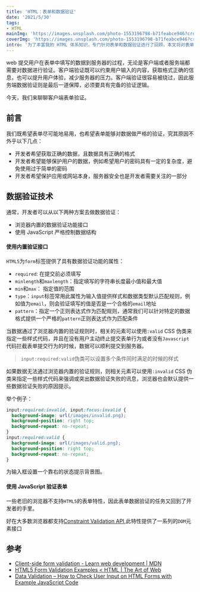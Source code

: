 ```yaml
---
title: 'HTML：表单和数据验证'
date: '2021/5/30'
tags:
- HTML
mainImg: 'https://images.unsplash.com/photo-1553196798-b71feabce946?crop=entropy&cs=tinysrgb&fit=max&fm=jpg&ixid=MnwxNjUyNjZ8MHwxfHJhbmRvbXx8fHx8fHx8fDE2MjIzNzgwMjc&ixlib=rb-1.2.1&q=80&w=1080'
coverImg: 'https://images.unsplash.com/photo-1553196798-b71feabce946?crop=entropy&cs=tinysrgb&fit=max&fm=jpg&ixid=MnwxNjUyNjZ8MHwxfHJhbmRvbXx8fHx8fHx8fDE2MjIzNzgwMjc&ixlib=rb-1.2.1&q=80&w=400'
intro: '为了丰富我的 HTML 体系知识，专门针对表单和数据验证进行了回顾，本文将对表单和数据验证的知识进行总结。'
---
```


web 提交用户在表单中填写的数据到服务器的过程，无论是客户端或者服务端都需要对数据进行验证。客户端验证既可以约束用户输入的内容，获取格式正确的信息，也可以提升用户体验，减少服务器的压力。客户端验证很容易被绕过，因此服务端数据验证则是最后一道保障，必须要具有完备的验证逻辑。

今天，我们来聊聊客户端表单验证。

## 前言

我们既希望表单尽可能地易用，也希望表单能够对数据做严格的验证，究其原因不外乎以下几点：

- 开发者希望获取正确的数据，且数据具有正确的格式
- 开发者希望能够保护用户的数据，例如希望用户的密码具有一定的复杂度，避免使用过于简单的密码
- 开发者希望保护应用或网站本身，服务器安全也是开发者需要关注的一部分

## 数据验证技术

通常，开发者可以从以下两种方案去做数据验证：

- 浏览器内置的数据验证功能接口
- 使用 JavaScript 严格控制数据结构

#### 使用内置验证接口

`HTML5`为`form`标签提供了具有数据验证功能的属性：

- `required`: 在提交前必须填写
- `minlength`和`maxlength`：指定填写的字符串长度最小值和最大值
- `min`和`max`： 指定值的范围
- `type`：`input`标签常用此属性为输入值提供样式和数据类型默认匹配规则，例如值为`email`，则会验证填写的值是否是一个合格的`email`地址
- `pattern`：指定一个正则表达式作为匹配规则，通常我们可以针对特定的数据格式提供一个严格的`pattern`正则表达式作为匹配条件

当数据通过了浏览器内置的验证规则时，相关的元素可以使用`:valid` CSS 伪类来指定一些样式代码，并且在没有用户主动终止提交表单行为或者没有`Javascript`代码拦截表单提交行为的时候，数据可以顺利提交到服务器。

> `input:required:valid`伪类可以设置多个条件同时满足的时候的样式

如果数据无法通过浏览器内置的验证规则，则相关元素可以使用`:invalid` CSS 伪类来指定一些样式代码来强调或突出数据验证失败的讯息，浏览器也会默认提供一些数据验证失败的原因提示。

举个例子：

```css
input:required:invalid, input:focus:invalid {
  background-image: url(/images/invalid.png);
  background-position: right top;
  background-repeat: no-repeat;
}
input:required:valid {
  background-image: url(/images/valid.png);
  background-position: right top;
  background-repeat: no-repeat;
}
```

为输入框设置一个靠右的状态提示背景图。

#### 使用 JavaScript 验证表单

一些老旧的浏览器不支持`HTML5`的表单特性，因此表单数据验证的任务又回到了开发者的手里。

好在大多数浏览器都支持[Constraint Validation API](https://developer.mozilla.org/en-US/docs/Web/API/Constraint_validation),此特性提供了一系列的`DOM`元素接口



## 参考

- [Client-side form validation - Learn web development | MDN](https://developer.mozilla.org/en-US/docs/Learn/Forms/Form_validation)
- [HTML5 Form Validation Examples < HTML | The Art of Web](https://www.the-art-of-web.com/html/html5-form-validation/#user_comments)
- [Data Validation – How to Check User Input on HTML Forms with Example JavaScript Code](https://www.freecodecamp.org/news/form-validation-with-html5-and-javascript/)
